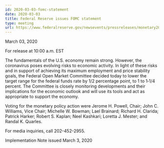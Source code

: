 ```yaml
---
id: 2020-03-03-fomc-statement
date: 2020-03-03
title: Federal Reserve issues FOMC statement
type: meeting
url: https://www.federalreserve.gov/newsevents/pressreleases/monetary20200303a.htm
---
```


March 03, 2020

For release at 10:00 a.m. EST

The fundamentals of the U.S. economy remain strong. However, the coronavirus poses evolving risks to economic activity. In light of these risks and in support of achieving its maximum employment and price stability goals, the Federal Open Market Committee decided today to lower the target range for the federal funds rate by 1/2 percentage point, to 1 to 1‑1/4 percent. The Committee is closely monitoring developments and their implications for the economic outlook and will use its tools and act as appropriate to support the economy.

Voting for the monetary policy action were Jerome H. Powell, Chair; John C. Williams, Vice Chair; Michelle W. Bowman; Lael Brainard; Richard H. Clarida; Patrick Harker; Robert S. Kaplan; Neel Kashkari; Loretta J. Mester; and Randal K. Quarles.

For media inquiries, call 202-452-2955.

Implementation Note issued March 3, 2020